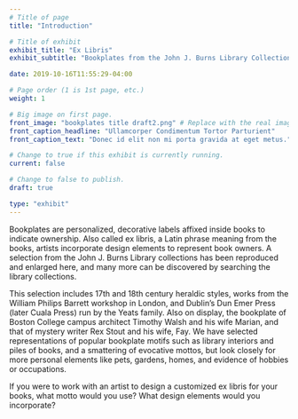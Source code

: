 ```yaml
---
# Title of page
title: "Introduction"

# Title of exhibit
exhibit_title: "Ex Libris"
exhibit_subtitle: "Bookplates from the John J. Burns Library Collections"

date: 2019-10-16T11:55:29-04:00

# Page order (1 is 1st page, etc.)
weight: 1 

# Big image on first page.
front_image: "bookplates title draft2.png" # Replace with the real image
front_caption_headline: "Ullamcorper Condimentum Tortor Parturient"
front_caption_text: "Donec id elit non mi porta gravida at eget metus."

# Change to true if this exhibit is currently running.
current: false

# Change to false to publish.
draft: true

type: "exhibit"
---
```


Bookplates are personalized, decorative labels affixed inside books to indicate ownership. Also called ex libris, a Latin phrase meaning from the books, artists incorporate design elements to represent book owners. A selection from the John J. Burns Library collections has been reproduced and enlarged here, and many more can be discovered by searching the library collections.

This selection includes 17th and 18th century heraldic styles, works from the William Philips Barrett workshop in London, and Dublin’s Dun Emer Press (later Cuala Press) run by the Yeats family. Also on display, the bookplate of Boston College campus architect Timothy Walsh and his wife Marian, and that of mystery writer Rex Stout and his wife, Fay. We have selected representations of popular bookplate motifs such as library interiors and piles of books, and a smattering of evocative mottos, but look closely for more personal elements like pets, gardens, homes, and evidence of hobbies or occupations.

If you were to work with an artist to design a customized ex libris for your books, what motto would you use? What design elements would you incorporate?
